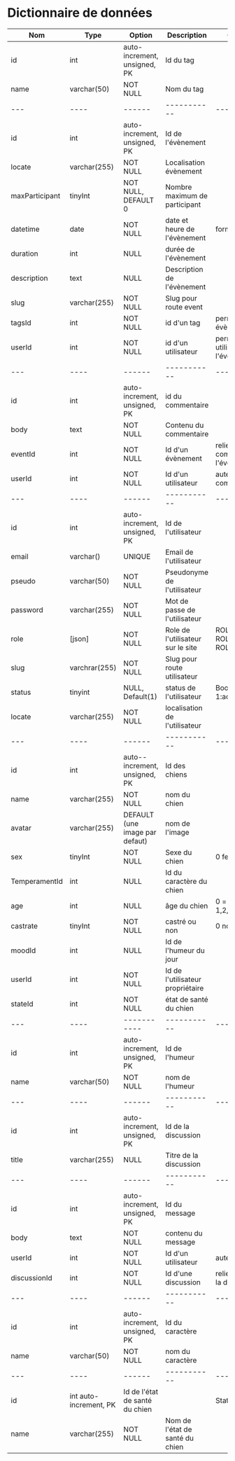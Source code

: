 # Dictionnaire de données

| Nom | Type | Option | Description | Commentaire | Entité |
| --- | ---- | ------ | ----------- | ----------- | ------ |
| id | int | auto-increment, unsigned, PK | Id du tag | | Tags |
| name | varchar(50) | NOT NULL | Nom du tag | | Tags |
| --- | ---- | ------ | ----------- | ----------- | ------ |
| id | int | auto-increment, unsigned, PK | Id de l'évènement | | Events |
| locate | varchar(255) | NOT NULL | Localisation évènement | | Events |
| maxParticipant | tinyInt | NOT NULL, DEFAULT 0 | Nombre maximum de participant | | Events |
| datetime | date | NOT NULL | date et heure de l'évènement | format d-m-Y h:i | Events |
| duration | int | NULL | durée de l'évènement | | Events |
| description | text | NULL | Description de l'évènement | | Events |
| slug | varchar(255) | NOT NULL | Slug pour route event | | Events |
| tagsId | int | NOT NULL | id d'un tag | permet de tagger un évènement | Events |
| userId | int | NOT NULL | id d'un utilisateur | permet de lier un utilisateur à l'évènement | Events |
| --- | ---- | ------ | ----------- | ----------- | ------ |
| id | int | auto-increment, unsigned, PK | id du commentaire | | Comments |
| body | text | NOT NULL | Contenu du commentaire | | Comments |
| eventId | int | NOT NULL | Id d'un évènement | relier le commentaire à l'évènement | Comments |
| userId | int | NOT NULL | Id d'un utilisateur | auteur du commentaire | Comments |
| --- | ---- | ------ | ----------- | ----------- | ------ |
| id | int | auto-increment, unsigned, PK | Id de l'utilisateur | | Users |
| email | varchar() | UNIQUE | Email de l'utilisateur | | Users |
| pseudo | varchar(50) | NOT NULL | Pseudonyme de l'utilisateur | | Users |
| password | varchar(255) | NOT NULL | Mot de passe de l'utilisateur | | Users |
| role | [json] | NOT NULL | Role de l'utilisateur sur le site | ROLE_ADMIN, ROLE_SUPERADMIN, ROLE_USER | Users |
| slug | varchrar(255) | NOT NULL | Slug pour route utilisateur | | Users |
| status | tinyint | NULL, Default(1) |  status de l'utilisateur | Booléen 0:inactif 1:actif | Users |
| locate | varchar(255) | NOT NULL | localisation de l'utilisateur | | Users |
| --- | ---- | ------ | ----------- | ----------- | ------ |
| id | int | auto--increment, unsigned, PK | Id des chiens | | Dogs |
| name | varchar(255) | NOT NULL | nom du chien | | Dogs |
| avatar | varchar(255) | DEFAULT (une image par defaut) | nom de l'image | | Dogs |
| sex | tinyInt | NOT NULL | Sexe du chien | 0 femelle, 1 mâle | Dogs |
| TemperamentId | int | NULL | Id du caractère du chien |  | Dogs |
| age | int | NULL | âge du chien | 0 = moins de 1an, 1,2,3 âge du chien | Dogs |
| castrate | tinyInt | NOT NULL | castré ou non | 0 non, 1 oui | Dogs |
| moodId | int | NULL | Id de l'humeur du jour | | Dogs |
| userId | int | NOT NULL | Id de l'utilisateur propriétaire | | Dogs |
| stateId | int | NOT NULL | état de santé du chien | | Dogs |
| --- | ---- | ----------- | ----------- | ------ | ------ |
| id | int | auto-increment, unsigned, PK | Id de l'humeur | | Moods |
| name | varchar(50) | NOT NULL | nom de l'humeur | | Moods |
| --- | ---- | ------ | ----------- | ----------- | ------ |
| id | int | auto-increment, unsigned, PK | Id de la discussion | | Discussion |
| title | varchar(255) | NULL | Titre de la discussion | | Discussion |
| --- | ---- | ------ | ----------- | ----------- | ------ |
| id | int | auto-increment, unsigned, PK | Id du message | | Message |
| body | text | NOT NULL | contenu du message | | Message |
| userId | int | NOT NULL | Id d'un utilisateur | auteur du message | Message |
| discussionId | int | NOT NULL | Id d'une discussion | relier le message à la discussion | Message |
| --- | ---- | ------ | ----------- | ----------- | ------ |
| id | int | auto-increment, unsigned, PK |  Id du caractère | | Temperament |
| name | varchar(50) | NOT NULL | nom du caractère | | Temperament |
| --- | ---- | ------ | ----------- | ----------- | ------ |
| id | int auto-increment, PK | Id de l'état de santé du chien | | States |
| name | varchar(255) | NOT NULL | Nom de l'état de santé du chien | | States|
